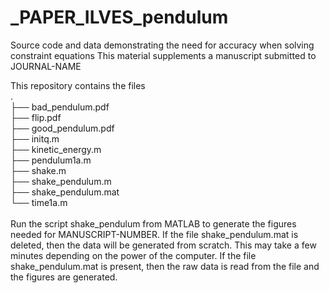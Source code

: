 # _PAPER_ILVES_pendulum
Source code and data demonstrating the need for accuracy when solving constraint equations
This material supplements a manuscript submitted to JOURNAL-NAME

This repository contains the files
<br>
.<br>
├── bad_pendulum.pdf<br>
├── flip.pdf<br>
├── good_pendulum.pdf<br>
├── initq.m<br>
├── kinetic_energy.m<br>
├── pendulum1a.m<br>
├── shake.m<br>
├── shake_pendulum.m<br>
├── shake_pendulum.mat<br>
└── time1a.m<br>
<br>
Run the script shake_pendulum from MATLAB to generate the figures needed for MANUSCRIPT-NUMBER.
If the file shake_pendulum.mat is deleted, then the data will be generated from scratch.
This may take a few minutes depending on the power of the computer.
If the file shake_pendulum.mat is present, then the raw data is read from the file and the figures are generated.

